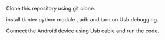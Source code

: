 Clone this repository using git clone.

install tkinter python module , adb and turn on Usb debugging.

Connect the Android device using Usb cable and run the code.
